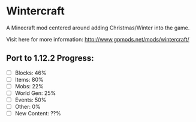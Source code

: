 # Wintercraft
A Minecraft mod centered around adding Christmas/Winter into the game.

Visit here for more information: http://www.gpmods.net/mods/wintercraft/

## Port to 1.12.2 Progress:
- [ ] Blocks: 46%
- [ ] Items: 80%
- [ ] Mobs: 22%
- [ ] World Gen: 25%
- [ ] Events: 50%
- [ ] Other: 0%
- [ ] New Content: ??%
